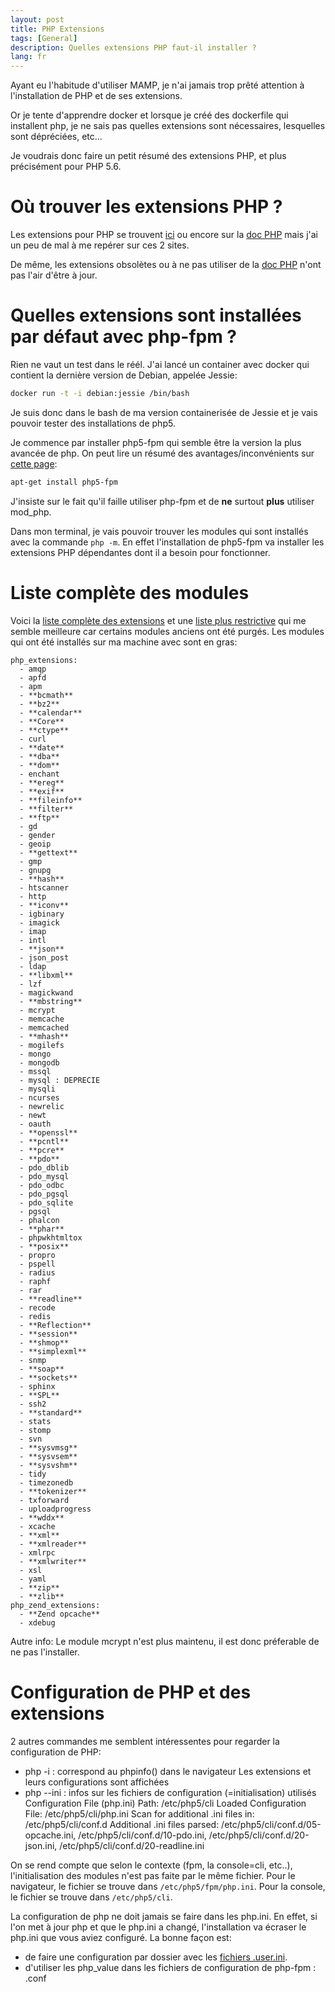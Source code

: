 ```yaml
---
layout: post
title: PHP Extensions
tags: [General]
description: Quelles extensions PHP faut-il installer ?
lang: fr
---
```


Ayant eu l'habitude d'utiliser MAMP, je n'ai jamais trop prêté attention à l'installation de PHP et de ses extensions.

Or je tente d'apprendre docker et lorsque je créé des dockerfile qui installent php, je ne sais pas quelles extensions sont nécessaires, lesquelles sont dépréciées, etc...

Je voudrais donc faire un petit résumé des extensions PHP, et plus précisément pour PHP 5.6.

Où trouver les extensions PHP ?
===============================

Les extensions pour PHP se trouvent [ici](https://pecl.php.net/) ou encore sur la [doc PHP](https://php.net/manual/fr/extensions.alphabetical.php) mais j'ai un peu de mal à me repérer sur ces 2 sites.

De même, les extensions obsolètes ou à ne pas utiliser de la [doc PHP](https://php.net/manual/fr/extensions.state.php) n'ont pas l'air d'être à jour.

Quelles extensions sont installées par défaut avec php-fpm ?
==================================================================

Rien ne vaut un test dans le réél. J'ai lancé un container avec docker qui contient la dernière version de Debian, appelée Jessie:

```bash
docker run -t -i debian:jessie /bin/bash
```

Je suis donc dans le bash de ma version containerisée de Jessie et je vais pouvoir tester des installations de php5.

Je commence par installer php5-fpm qui semble être la version la plus avancée de php. On peut lire un résumé des avantages/inconvénients sur [cette page](http://php.net/manual/fr/install.fpm.php):

```bash
apt-get install php5-fpm
```

J'insiste sur le fait qu'il faille utiliser php-fpm et de **ne** surtout **plus** utiliser mod_php.

Dans mon terminal, je vais pouvoir trouver les modules qui sont installés avec la commande `php -m`. En effet l'installation de php5-fpm va installer les extensions PHP dépendantes dont il a besoin pour fonctionner.

Liste complète des modules
==========================

Voici la [liste complète des extensions](https://php.net/manual/fr/extensions.alphabetical.php) et une [liste plus restrictive](https://pagodabox.io/docs/php_extensions?c=5-6&) qui me semble meilleure car certains modules anciens ont été purgés. Les modules qui ont été installés sur ma machine avec sont en gras:

    php_extensions:
      - amqp
      - apfd
      - apm
      - **bcmath**
      - **bz2**
      - **calendar**
      - **Core**
      - **ctype**
      - curl
      - **date**
      - **dba**
      - **dom**
      - enchant
      - **ereg**
      - **exif**
      - **fileinfo**
      - **filter**
      - **ftp**
      - gd
      - gender
      - geoip
      - **gettext**
      - gmp
      - gnupg
      - **hash**
      - htscanner
      - http
      - **iconv**
      - igbinary
      - imagick
      - imap
      - intl
      - **json**
      - json_post
      - ldap
      - **libxml**
      - lzf
      - magickwand
      - **mbstring**
      - mcrypt
      - memcache
      - memcached
      - **mhash**
      - mogilefs
      - mongo
      - mongodb
      - mssql
      - mysql : DEPRECIE
      - mysqli
      - ncurses
      - newrelic
      - newt
      - oauth
      - **openssl**
      - **pcntl**
      - **pcre**
      - **pdo**
      - pdo_dblib
      - pdo_mysql
      - pdo_odbc
      - pdo_pgsql
      - pdo_sqlite
      - pgsql
      - phalcon
      - **phar**
      - phpwkhtmltox
      - **posix**
      - propro
      - pspell
      - radius
      - raphf
      - rar
      - **readline**
      - recode
      - redis
      - **Reflection**
      - **session**
      - **shmop**
      - **simplexml**
      - snmp
      - **soap**
      - **sockets**
      - sphinx
      - **SPL**
      - ssh2
      - **standard**
      - stats
      - stomp
      - svn
      - **sysvmsg**
      - **sysvsem**
      - **sysvshm**
      - tidy
      - timezonedb
      - **tokenizer**
      - txforward
      - uploadprogress
      - **wddx**
      - xcache
      - **xml**
      - **xmlreader**
      - xmlrpc
      - **xmlwriter**
      - xsl
      - yaml
      - **zip**
      - **zlib**
    php_zend_extensions:
      - **Zend opcache**
      - xdebug

Autre info: Le module mcrypt n'est plus maintenu, il est donc préferable de ne pas l'installer.

Configuration de PHP et des extensions
======================================

2 autres commandes me semblent intéressentes pour regarder la configuration de PHP:
- php -i : correspond au phpinfo() dans le navigateur
  Les extensions et leurs configurations sont affichées
- php --ini : infos sur les fichiers de configuration (=initialisation) utilisés
  Configuration File (php.ini) Path: /etc/php5/cli
  Loaded Configuration File: /etc/php5/cli/php.ini
  Scan for additional .ini files in: /etc/php5/cli/conf.d
  Additional .ini files parsed:      /etc/php5/cli/conf.d/05-opcache.ini,
  /etc/php5/cli/conf.d/10-pdo.ini,
  /etc/php5/cli/conf.d/20-json.ini,
  /etc/php5/cli/conf.d/20-readline.ini

On se rend compte que selon le contexte (fpm, la console=cli, etc..), l'initialisation des modules n'est pas faite par le même fichier.
Pour le navigateur, le fichier se trouve dans `/etc/php5/fpm/php.ini`.
Pour la console, le fichier se trouve dans `/etc/php5/cli`.

La configuration de php ne doit jamais se faire dans les php.ini. En effet, si l'on met à jour php et que le php.ini a changé, l'installation va écraser le php.ini que vous aviez configuré. La bonne façon est:
 - de faire une configuration par dossier avec les [fichiers .user.ini](https://php.net/manual/fr/configuration.file.per-user.php).
 - d'utiliser les php_value dans les fichiers de configuration de php-fpm : <pool>.conf
